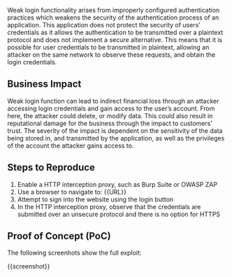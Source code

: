 Weak login functionality arises from improperly configured authentication practices which weakens the security of the authentication process of an application. This application does not protect the security of users’ credentials as it allows the authentication to be transmitted over a plaintext protocol and does not implement a secure alternative. This means that it is possible for user credentials to be transmitted in plaintext, allowing an attacker on the same network to observe these requests, and obtain the login credentials.

## Business Impact

Weak login function can lead to indirect financial loss through an attacker accessing login credentials and gain access to the user’s account. From here, the attacker could delete, or modify data. This could also result in reputational damage for the business through the impact to customers’ trust. The severity of the impact is dependent on the sensitivity of the data being stored in, and transmitted by the application, as well as the privileges of the account the attacker gains access to.

## Steps to Reproduce

1. Enable a HTTP interception proxy, such as Burp Suite or OWASP ZAP
1. Use a browser to navigate to: {{URL}}
1. Attempt to sign into the website using the login button
1. In the HTTP interception proxy, observe that the credentials are submitted over an unsecure protocol and there is no option for HTTPS

## Proof of Concept (PoC)

The following screenhots show the full exploit:

{{screenshot}}
